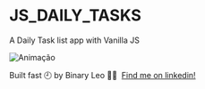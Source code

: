# JS_DAILY_TASKS
A Daily Task list app with Vanilla JS

![Animação](https://user-images.githubusercontent.com/72607039/141229197-548f4d0c-23ba-4524-a159-74dee757d4e3.gif)


Built fast 🕘 by Binary Leo 👋🏻 &nbsp;[Find me on linkedin!](https://www.linkedin.com/in/leonardo-moura-92b513209/)

